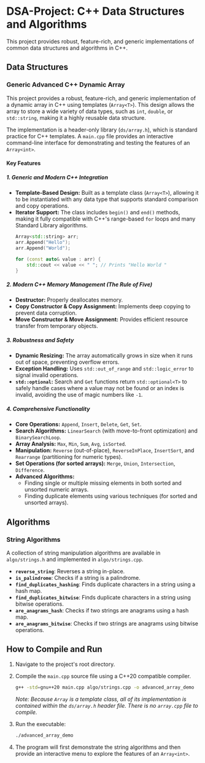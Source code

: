 # DSA-Project: C++ Data Structures and Algorithms

This project provides robust, feature-rich, and generic implementations of common data structures and algorithms in C++.

## Data Structures

### Generic Advanced C++ Dynamic Array

This project provides a robust, feature-rich, and generic implementation of a dynamic array in C++ using templates (`Array<T>`). This design allows the array to store a wide variety of data types, such as `int`, `double`, or `std::string`, making it a highly reusable data structure.

The implementation is a header-only library (`ds/array.h`), which is standard practice for C++ templates. A `main.cpp` file provides an interactive command-line interface for demonstrating and testing the features of an `Array<int>`.

#### Key Features

##### 1. Generic and Modern C++ Integration

*   **Template-Based Design:** Built as a template class (`Array<T>`), allowing it to be instantiated with any data type that supports standard comparison and copy operations.
*   **Iterator Support:** The class includes `begin()` and `end()` methods, making it fully compatible with C++'s range-based `for` loops and many Standard Library algorithms.
    ```cpp
    Array<std::string> arr;
    arr.Append("Hello");
    arr.Append("World");
    
    for (const auto& value : arr) {
        std::cout << value << " "; // Prints "Hello World "
    }
    ```

##### 2. Modern C++ Memory Management (The Rule of Five)

*   **Destructor:** Properly deallocates memory.
*   **Copy Constructor & Copy Assignment:** Implements deep copying to prevent data corruption.
*   **Move Constructor & Move Assignment:** Provides efficient resource transfer from temporary objects.

##### 3. Robustness and Safety

*   **Dynamic Resizing:** The array automatically grows in size when it runs out of space, preventing overflow errors.
*   **Exception Handling:** Uses `std::out_of_range` and `std::logic_error` to signal invalid operations.
*   **`std::optional`:** Search and `Get` functions return `std::optional<T>` to safely handle cases where a value may not be found or an index is invalid, avoiding the use of magic numbers like `-1`.

##### 4. Comprehensive Functionality

*   **Core Operations:** `Append`, `Insert`, `Delete`, `Get`, `Set`.
*   **Search Algorithms:** `LinearSearch` (with move-to-front optimization) and `BinarySearchLoop`.
*   **Array Analysis:** `Max`, `Min`, `Sum`, `Avg`, `isSorted`.
*   **Manipulation:** `Reverse` (out-of-place), `ReverseInPlace`, `InsertSort`, and `Rearrange` (partitioning for numeric types).
*   **Set Operations (for sorted arrays):** `Merge`, `Union`, `Intersection`, `Difference`.
*   **Advanced Algorithms:**
    *   Finding single or multiple missing elements in both sorted and unsorted numeric arrays.
    *   Finding duplicate elements using various techniques (for sorted and unsorted arrays).

## Algorithms

### String Algorithms

A collection of string manipulation algorithms are available in `algo/strings.h` and implemented in `algo/strings.cpp`.

*   **`reverse_string`**: Reverses a string in-place.
*   **`is_palindrome`**: Checks if a string is a palindrome.
*   **`find_duplicates_hashing`**: Finds duplicate characters in a string using a hash map.
*   **`find_duplicates_bitwise`**: Finds duplicate characters in a string using bitwise operations.
*   **`are_anagrams_hash`**: Checks if two strings are anagrams using a hash map.
*   **`are_anagrams_bitwise`**: Checks if two strings are anagrams using bitwise operations.

## How to Compile and Run

1.  Navigate to the project's root directory.
2.  Compile the `main.cpp` source file using a C++20 compatible compiler.

    ```bash
    g++ -std=gnu++20 main.cpp algo/strings.cpp -o advanced_array_demo
    ```
    *Note: Because `Array` is a template class, all of its implementation is contained within the `ds/array.h` header file. There is no `array.cpp` file to compile.*

3.  Run the executable:
    ```bash
    ./advanced_array_demo
    ```
4.  The program will first demonstrate the string algorithms and then provide an interactive menu to explore the features of an `Array<int>`.
